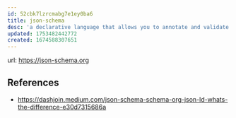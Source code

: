 ```yaml
---
id: 52cbk7lzrcmabg7e1ey0ba6
title: json-schema
desc: 'a declarative language that allows you to annotate and validate JSON documents'
updated: 1753482442772
created: 1674588307651
---
```


url: https://json-schema.org

## References

- https://dashjoin.medium.com/json-schema-schema-org-json-ld-whats-the-difference-e30d7315686a